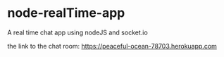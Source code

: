 # node-realTime-app
A real time chat app using nodeJS and socket.io 

the link to the chat room: https://peaceful-ocean-78703.herokuapp.com
